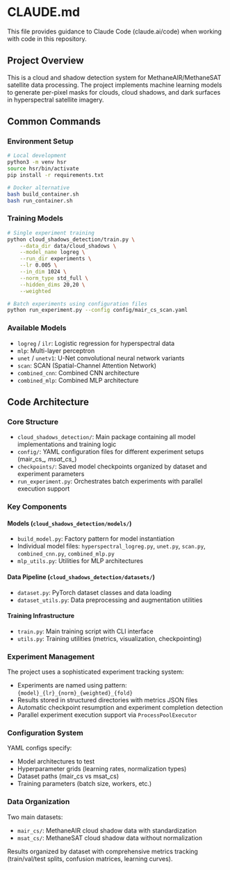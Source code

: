 # CLAUDE.md

This file provides guidance to Claude Code (claude.ai/code) when working with code in this repository.

## Project Overview

This is a cloud and shadow detection system for MethaneAIR/MethaneSAT satellite data processing. The project implements machine learning models to generate per-pixel masks for clouds, cloud shadows, and dark surfaces in hyperspectral satellite imagery.

## Common Commands

### Environment Setup
```bash
# Local development
python3 -m venv hsr
source hsr/bin/activate
pip install -r requirements.txt

# Docker alternative
bash build_container.sh
bash run_container.sh
```

### Training Models
```bash
# Single experiment training
python cloud_shadows_detection/train.py \
    --data_dir data/cloud_shadows \
    --model_name logreg \
    --run_dir experiments \
    --lr 0.005 \
    --in_dim 1024 \
    --norm_type std_full \
    --hidden_dims 20,20 \
    --weighted

# Batch experiments using configuration files
python run_experiment.py --config config/mair_cs_scan.yaml
```

### Available Models
- `logreg` / `ilr`: Logistic regression for hyperspectral data
- `mlp`: Multi-layer perceptron 
- `unet` / `unetv1`: U-Net convolutional neural network variants
- `scan`: SCAN (Spatial-Channel Attention Network)
- `combined_cnn`: Combined CNN architecture
- `combined_mlp`: Combined MLP architecture

## Code Architecture

### Core Structure
- `cloud_shadows_detection/`: Main package containing all model implementations and training logic
- `config/`: YAML configuration files for different experiment setups (mair_cs_*, msat_cs_*)
- `checkpoints/`: Saved model checkpoints organized by dataset and experiment parameters
- `run_experiment.py`: Orchestrates batch experiments with parallel execution support

### Key Components

#### Models (`cloud_shadows_detection/models/`)
- `build_model.py`: Factory pattern for model instantiation
- Individual model files: `hyperspectral_logreg.py`, `unet.py`, `scan.py`, `combined_cnn.py`, `combined_mlp.py`
- `mlp_utils.py`: Utilities for MLP architectures

#### Data Pipeline (`cloud_shadows_detection/datasets/`)
- `dataset.py`: PyTorch dataset classes and data loading
- `dataset_utils.py`: Data preprocessing and augmentation utilities

#### Training Infrastructure
- `train.py`: Main training script with CLI interface
- `utils.py`: Training utilities (metrics, visualization, checkpointing)

### Experiment Management
The project uses a sophisticated experiment tracking system:
- Experiments are named using pattern: `{model}_{lr}_{norm}_{weighted}_{fold}`
- Results stored in structured directories with metrics JSON files
- Automatic checkpoint resumption and experiment completion detection
- Parallel experiment execution support via `ProcessPoolExecutor`

### Configuration System
YAML configs specify:
- Model architectures to test
- Hyperparameter grids (learning rates, normalization types)
- Dataset paths (mair_cs vs msat_cs)
- Training parameters (batch size, workers, etc.)

### Data Organization
Two main datasets:
- `mair_cs/`: MethaneAIR cloud shadow data with standardization
- `msat_cs/`: MethaneSAT cloud shadow data without normalization

Results organized by dataset with comprehensive metrics tracking (train/val/test splits, confusion matrices, learning curves).